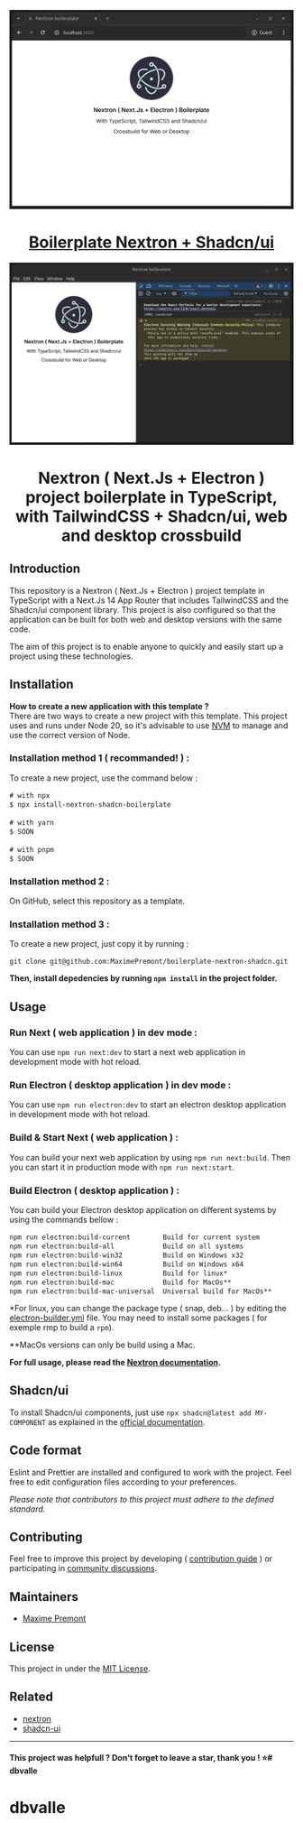 <p align="center"><img alt="web" src=".github/assets/web.png"></p>
<h1 align="center"><a href="https://github.com/MaximePremont/boilerplate-nextron-shadcn">Boilerplate Nextron + Shadcn/ui</a></h1>
<p align="center"><img alt="web" src=".github/assets/desktop.png"></p>
<h1 align="center">Nextron ( Next.Js + Electron ) project boilerplate in TypeScript, with TailwindCSS + Shadcn/ui, web and desktop crossbuild</h1>

## Introduction
This repository is a Nextron ( Next.Js + Electron ) project template in TypeScript with a Next.Js 14 App Router that includes TailwindCSS and the Shadcn/ui component library. This project is also configured so that the application can be built for both web and desktop versions with the same code.

The aim of this project is to enable anyone to quickly and easily start up a project using these technologies.
## Installation
**How to create a new application with this template ?**  
There are two ways to create a new project with this template. This project uses and runs under Node 20, so it's advisable to use [NVM](https://github.com/nvm-sh/nvm) to manage and use the correct version of Node.
### Installation method 1 ( recommanded! ) :
To create a new project, use the command below :
```
# with npx
$ npx install-nextron-shadcn-boilerplate

# with yarn
$ SOON

# with pnpm
$ SOON
```
### Installation method 2 :
On GitHub, select this repository as a template.
### Installation method 3 :
To create a new project, just copy it by running :
```
git clone git@github.com:MaximePremont/boilerplate-nextron-shadcn.git
```
**Then, install depedencies by running `npm install` in the project folder.**
## Usage
### Run Next ( web application ) in dev mode :
You can use `npm run next:dev` to start a next web application in development mode with hot reload.
### Run Electron ( desktop application ) in dev mode :
You can use `npm run electron:dev` to start an electron desktop application in development mode with hot reload.
### Build & Start Next ( web application ) :
You can build your next web application by using `npm run next:build`. Then you can start it in production mode with `npm run next:start`.
### Build Electron ( desktop application ) :
You can build your Electron desktop application on different systems by using the commands bellow :
```
npm run electron:build-current        Build for current system
npm run electron:build-all            Build on all systems
npm run electron:build-win32          Build on Windows x32
npm run electron:build-win64          Build on Windows x64
npm run electron:build-linux          Build for linux*
npm run electron:build-mac            Build for MacOs**
npm run electron:build-mac-universal  Universal build for MacOs**
```
*For linux, you can change the package type ( snap, deb... ) by editing the [electron-builder.yml](./electron-builder.yml) file. You may need to install some packages ( for exemple rmp to build a `rpm`).

**MacOs versions can only be build using a Mac.

**For full usage, please read the [Nextron documentation](https://github.com/saltyshiomix/nextron).**
## Shadcn/ui
To install Shadcn/ui components, just use `npx shadcn@latest add MY-COMPONENT` as explained in the [official documentation](https://ui.shadcn.com/docs/installation/next).
## Code format
Eslint and Prettier are installed and configured to work with the project. Feel free to edit configuration files according to your preferences.

_Please note that contributors to this project must adhere to the defined standard._
## Contributing
Feel free to improve this project by developing ( [contribution guide](#) ) or participating in [community discussions](https://github.com/MaximePremont/boilerplate-nextron-shadcn/discussions).
## Maintainers
- [Maxime Premont](https://github.com/MaximePremont)
## License
This project in under the [MIT License](./LICENSE).
## Related
- [nextron](https://github.com/saltyshiomix/nextron)
- [shadcn-ui](https://github.com/shadcn-ui/ui)

---

#### This project was helpfull ? Don't forget to leave a star, thank you ! ⭐# dbvalle
# dbvalle
